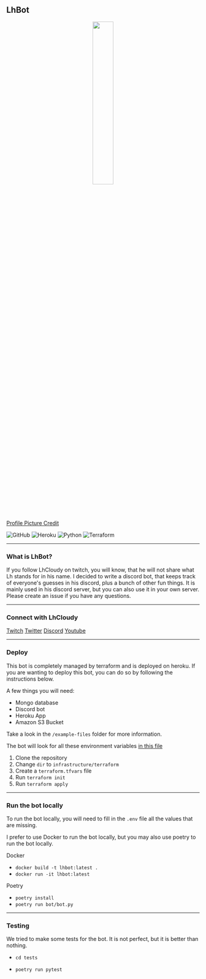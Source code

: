 ## LhBot

<p align="center" width="50%">
    <img width="33%" src="https://i.gyazo.com/632f0e60dc0535128971887acad98993.png">
</p>

[Profile Picture Credit](https://twitter.com/PetraYle)

![GitHub](https://img.shields.io/github/license/alexraskin/lhbot)
![Heroku](https://img.shields.io/badge/heroku-%23430098.svg?style=for-the-badge&logo=heroku&logoColor=white)
![Python](https://img.shields.io/badge/python-3670A0?style=for-the-badge&logo=python&logoColor=ffdd54)
![Terraform](https://img.shields.io/badge/terraform-%235835CC.svg?style=for-the-badge&logo=terraform&logoColor=white)

---
### What is LhBot?
If you follow LhCloudy on twitch, you will know, that he will not share what Lh stands for in his name. I decided to write a discord bot, that keeps track of everyone's guesses in his discord, plus a bunch of other fun things. It is mainly used in his discord server, but you can also use it in your own server. Please create an issue if you have any questions.

---
### Connect with LhCloudy
[Twitch](https://www.twitch.tv/lhcloudy27)
[Twitter](https://twitter.com/LhCloudy)
[Discord](https://discord.com/invite/jd6CZSj8jb)
[Youtube](https://www.youtube.com/channel/UC2CV-HWvIrMO4mUnYtNS-7A)

---
### Deploy
This bot is completely managed by terraform and is deployed on heroku. If you are wanting to deploy this bot, you can do so by following the instructions below.

A few things you will need:
- Mongo database 
- Discord bot
- Heroku App
- Amazon S3 Bucket

Take a look in the `/example-files` folder for more information.

The bot will look for all these environment variables [in this file](https://github.com/alexraskin/lhbot/blob/main/infrastructure/terraform/shared-envs.tf)

1. Clone the repository
2. Change `dir` to `infrastructure/terraform`
3. Create a `terraform.tfvars` file
4. Run `terraform init`
5. Run `terraform apply`

___
### Run the bot locally
To run the bot locally, you will need to fill in the `.env` file all the values that are missing.

I prefer to use Docker to run the bot locally, but you may also use poetry to run the bot locally.

Docker
- `docker build -t lhbot:latest .`
- `docker run -it lhbot:latest` 

Poetry
- `poetry install`
- `poetry run bot/bot.py`
___
### Testing
We tried to make some tests for the bot. It is not perfect, but it is better than nothing.
- `cd tests`  
  
- `poetry run pytest`
